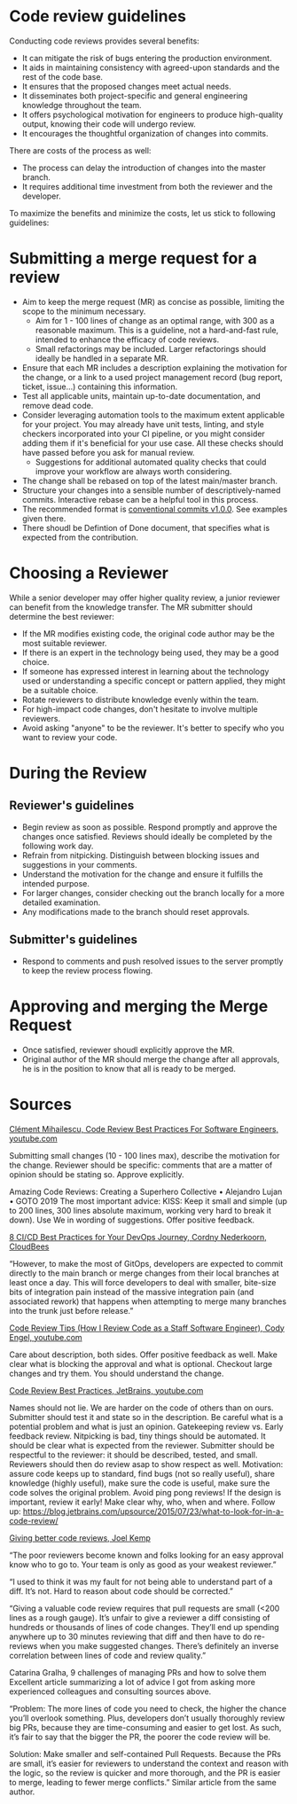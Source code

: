 # Code review guidelines

Conducting code reviews provides several benefits:

* It can mitigate the risk of bugs entering the production environment.
* It aids in maintaining consistency with agreed-upon standards and the rest of
  the code base.
* It ensures that the proposed changes meet actual needs.
* It disseminates both project-specific and general engineering knowledge
  throughout the team.
* It offers psychological motivation for engineers to produce high-quality
  output, knowing their code will undergo review.
* It encourages the thoughtful organization of changes into commits.

There are costs of the process as well:

* The process can delay the introduction of changes into the master branch.
* It requires additional time investment from both the reviewer and the
  developer.

To maximize the benefits and minimize the costs, let us stick to following
guidelines: 

# Submitting a merge request for a review 

* Aim to keep the merge request (MR) as concise as possible, limiting the scope
  to the minimum necessary.
    * Aim for 1 - 100 lines of change as an optimal range, with 300 as a
      reasonable maximum. This is a guideline, not a hard-and-fast rule,
      intended to enhance the efficacy of code reviews.
    * Small refactorings may be included. Larger refactorings should ideally be
      handled in a separate MR.
* Ensure that each MR includes a description explaining the motivation for the
  change, or a link to a used project management record (bug report, ticket,
  issue…) containing this information.
* Test all applicable units, maintain up-to-date documentation, and remove dead
  code.
* Consider leveraging automation tools to the maximum extent applicable for your
  project. You may already have unit tests, linting, and style checkers
  incorporated into your CI pipeline, or you might consider adding them if it's
  beneficial for your use case. All these checks should have passed before you
  ask for manual review.
    * Suggestions for additional automated quality checks that could improve
      your workflow are always worth considering.
* The change shall be rebased on top of the latest main/master branch.
* Structure your changes into a sensible number of descriptively-named commits.
  Interactive rebase can be a helpful tool in this process.
* The recommended format is [conventional commits
  v1.0.0](https://www.conventionalcommits.org/en/v1.0.0/). See examples given
  there.
* There shoudl be Defintion of Done document, that specifies what is expected
  from the contribution.

# Choosing a Reviewer 

While a senior developer may offer higher quality review, a junior reviewer can
benefit from the knowledge transfer. The MR submitter should determine the best
reviewer: 

* If the MR modifies existing code, the original code author may be the most
  suitable reviewer.
* If there is an expert in the technology being used, they may be a good choice.
* If someone has expressed interest in learning about the technology used or
  understanding a specific concept or pattern applied, they might be a suitable
  choice.
* Rotate reviewers to distribute knowledge evenly within the team.
* For high-impact code changes, don't hesitate to involve multiple reviewers.
* Avoid asking "anyone" to be the reviewer. It's better to specify who you want
  to review your code. 

# During the Review

## Reviewer's guidelines

* Begin review as soon as possible. Respond promptly and approve the changes
  once satisfied. Reviews should ideally be completed by the following work day. 
* Refrain from nitpicking. Distinguish between blocking issues and suggestions
  in your comments.
* Understand the motivation for the change and ensure it fulfills the intended
  purpose.
* For larger changes, consider checking out the branch locally for a more
  detailed examination.
* Any modifications made to the branch should reset approvals. 

## Submitter's guidelines

* Respond to comments and push resolved issues to the server promptly to keep
  the review process flowing.

# Approving and merging the Merge Request

* Once satisfied, reviewer shoudl explicitly approve the MR.
* Original author of the MR should merge the change after all approvals,
  he is in the position to know that all is ready to be merged.

# Sources 

[Clément Mihailescu, Code Review Best Practices For Software Engineers,
youtube.com](https://www.youtube.com/watch?v=1Ge__2Yx_XQ)

Submitting small changes (10 - 100 lines max), describe the motivation for the
change. Reviewer should be specific: comments that are a matter of opinion
should be stating so. Approve explicitly. 

Amazing Code Reviews: Creating a Superhero Collective • Alejandro Lujan • GOTO
2019 The most important advice: KISS: Keep it small and simple (up to 200 lines,
300 lines absolute maximum, working very hard to break it down). Use We in
wording of suggestions. Offer positive feedback.

[8 CI/CD Best Practices for Your DevOps Journey, Cordny Nederkoorn,
CloudBees](https://www.cloudbees.com/blog/8-cicd-best-practices-your-devops-journey)

“However, to make the most of GitOps, developers are expected to commit directly
to the main branch or merge changes from their local branches at least once a
day. This will force developers to deal with smaller, bite-size bits of
integration pain instead of the massive integration pain (and associated rework)
that happens when attempting to merge many branches into the trunk just before
release.”

[Code Review Tips (How I Review Code as a Staff Software Engineer), Cody Engel,
youtube.com](https://www.youtube.com/watch?v=Y9sp8gONv9M)

Care about description, both sides. Offer positive feedback as well. Make clear
what is blocking the approval and what is optional. Checkout large changes and
try them. You should understand the change. 

[Code Review Best Practices, JetBrains,
youtube.com](https://www.youtube.com/watch?v=a9_0UUUNt-Y)

Names should not lie. We are harder on the code of others than on ours.
Submitter should test it and state so in the description. Be careful what is a
potential problem and what is just an opinion. Gatekeeping review vs. Early
feedback review. Nitpicking is bad, tiny things should be automated. It should
be clear what is expected from the reviewer. Submitter should be respectful to
the reviewer: it should be described, tested, and small. Reviewers should then
do review asap to show respect as well. Motivation: assure code keeps up to
standard, find bugs (not so really useful), share knowledge (highly useful),
make sure the code is useful, make sure the code solves the original problem.
Avoid ping pong reviews! If the design is important, review it early! Make clear
why, who, when and where. Follow up:
https://blog.jetbrains.com/upsource/2015/07/23/what-to-look-for-in-a-code-review/ 

[Giving better code reviews, Joel
Kemp](https://mrjoelkemp.medium.com/giving-better-code-reviews-16109e0fdd36)

“The poor reviewers become known and folks looking for an easy approval know who
to go to. Your team is only as good as your weakest reviewer.” 

“I used to think it was my fault for not being able to understand part of a
diff. It’s not. Hard to reason about code should be corrected.” 

“Giving a valuable code review requires that pull requests are small (&lt;200
lines as a rough gauge). It’s unfair to give a reviewer a diff consisting of
hundreds or thousands of lines of code changes. They’ll end up spending anywhere
up to 30 minutes reviewing that diff and then have to do re-reviews when you
make suggested changes. There’s definitely an inverse correlation between lines
of code and review quality.” 

Catarina Gralha, 9 challenges of managing PRs and how to solve them Excellent
article summarizing a lot of advice I got from asking more experienced
colleagues and consulting sources above. 

“Problem: The more lines of code you need to check, the higher the chance you’ll
overlook something. Plus, developers don’t usually thoroughly review big PRs,
because they are time-consuming and easier to get lost. As such, it’s fair to
say that the bigger the PR, the poorer the code review will be.

Solution: Make smaller and self-contained Pull Requests. Because the PRs are
small, it’s easier for reviewers to understand the context and reason with the
logic, so the review is quicker and more thorough, and the PR is easier to
merge, leading to fewer merge conflicts.” Similar article from the same author.
